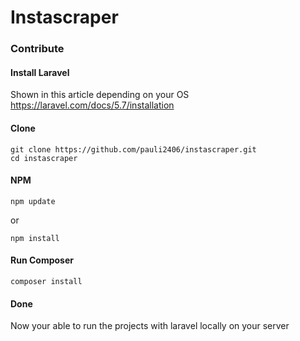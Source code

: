 # Instascraper

### Contribute
#### Install Laravel
Shown in this article depending on your OS
https://laravel.com/docs/5.7/installation

#### Clone
```
git clone https://github.com/pauli2406/instascraper.git
cd instascraper
```

#### NPM
```
npm update 
```
or 
```
npm install
```

#### Run Composer
```
composer install
```

#### Done
Now your able to run the projects with laravel locally on your server
